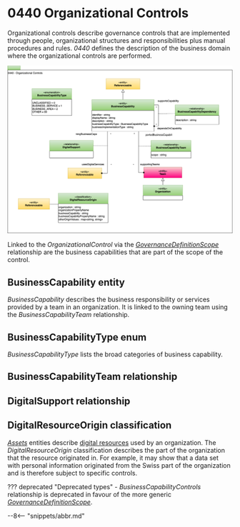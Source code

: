 <!-- SPDX-License-Identifier: CC-BY-4.0 -->
<!-- Copyright Contributors to the ODPi Egeria project. -->

# 0440 Organizational Controls

Organizational controls describe governance controls that are implemented through people, organizational structures and responsibilities plus manual procedures and rules.  *0440* defines the description of the business domain where the organizational controls are performed.

![UML](0440-Organizational-Controls.svg)

Linked to the *OrganizationalControl* via the [*GovernanceDefinitionScope*](/types/4/0401-Governance-Definitions) relationship are the business capabilities that are part of the scope of the control.

## BusinessCapability entity

*BusinessCapability* describes the business responsibility or services provided by a team in an organization.  It is linked to the owning team using the *BusinessCapabilityTeam* relationship.

## BusinessCapabilityType enum

*BusinessCapabilityType* lists the broad categories of business capability.

## BusinessCapabilityTeam relationship


## DigitalSupport relationship



## DigitalResourceOrigin classification

*[Assets](/types/0/0010-Basic-Model)* entities describe [digital resources](/concepts/digital-resource) used by an organization.  The *DigitalResourceOrigin* classification describes the part of the organization that the resource originated in.  For example, it may show that a data set with personal information originated from the Swiss part of the organization and is therefore subject to specific controls.

??? deprecated "Deprecated types"
    - *BusinessCapabilityControls* relationship is deprecated in favour of the more generic [*GovernanceDefinitionScope*](/types/4/0401-Governance-Definitions).

--8<-- "snippets/abbr.md"